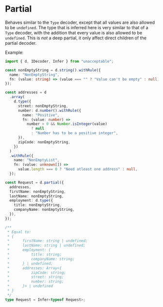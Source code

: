 # Partial

Behaves similar to the `Type` decoder, except that all values are also allowed to be `undefined`.
The type that is inferred here is very similar to that of a `Type` decoder, with the addition that every value is also allowed to be `undefined`. This is _not_ a deep partial, it only affect direct children of the partial decoder.

Example:

```ts
import { d, IDecoder, Infer } from "unacceptable";

const nonEmptyString = d.string().withRule({
  name: "NonEmptyString",
  fn: (value: string) => (value === "" ? "Value can't be empty" : null),
});

const addresses = d
  .array(
    d.type({
      street: nonEmptyString,
      number: d.number().withRule({
        name: "Positive",
        fn: (value: number) =>
          number > 0 && Number.isInteger(value)
            ? null
            : "Number has to be a positive integer",
      }),
      zipCode: nonEmptyString,
    })
  )
  .withRule({
    name: "NonEmptyList",
    fn: (value: unknown[]) =>
      value.length === 0 ? "Need atleast one address" : null,
  });

const Request = d.partial({
  addresses,
  firstName: nonEmptyString,
  lastName: nonEmptyString,
  employment: d.type({
    title: nonEmptyString,
    companyName: nonEmptyString,
  }),
});

/**
 * Equal to:
 * {
 *      firstName: string | undefined;
 *      lastName: string | undefined;
 *      employment: {
 *          title: string;
 *          companyName: string;
 *      } | undefined;
 *      addresses: Array<{
 *          zipCode: string;
 *          street: string;
 *          number: string;
 *      }> | undefined
 * }
 */
type Request = Infer<typeof Request>;
```
